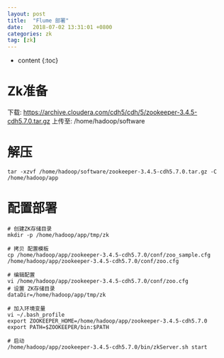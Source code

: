 ```yaml
---
layout: post
title:  "Flume 部署"
date:   2018-07-02 13:31:01 +0800
categories: zk
tag: [zk]
---
```


* content
{:toc}


# Zk准备  

 下载:  https://archive.cloudera.com/cdh5/cdh/5/zookeeper-3.4.5-cdh5.7.0.tar.gz
 上传至: /home/hadoop/software  

# 解压

```shell
tar -xzvf /home/hadoop/software/zookeeper-3.4.5-cdh5.7.0.tar.gz -C /home/hadoop/app
```

# 配置部署

```shell
# 创建ZK存储目录
mkdir -p /home/hadoop/app/tmp/zk

# 拷贝 配置模板 
cp /home/hadoop/app/zookeeper-3.4.5-cdh5.7.0/conf/zoo_sample.cfg /home/hadoop/app/zookeeper-3.4.5-cdh5.7.0/conf/zoo.cfg

# 编辑配置
vi /home/hadoop/app/zookeeper-3.4.5-cdh5.7.0/conf/zoo.cfg
# 设置 ZK存储目录
dataDir=/home/hadoop/app/tmp/zk

# 加入环境变量
vi ~/.bash_profile
export ZOOKEEPER_HOME=/home/hadoop/app/zookeeper-3.4.5-cdh5.7.0
export PATH=$ZOOKEEPER/bin:$PATH

# 启动
/home/hadoop/app/zookeeper-3.4.5-cdh5.7.0/bin/zkServer.sh start
```